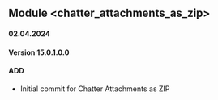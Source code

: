 ## Module <chatter_attachments_as_zip>

#### 02.04.2024
#### Version 15.0.1.0.0
#### ADD
- Initial commit for Chatter Attachments as ZIP
